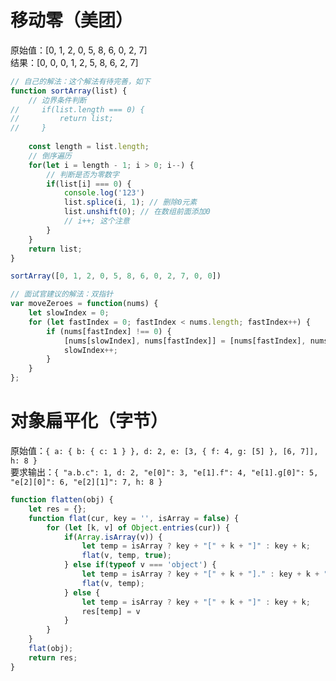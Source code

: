 # 移动零（美团）
原始值：[0, 1, 2, 0, 5, 8, 6, 0, 2, 7]   
结果：[0, 0, 0, 1, 2, 5, 8, 6, 2, 7]

```javascript
// 自己的解法：这个解法有待完善，如下
function sortArray(list) {
    // 边界条件判断
//     if(list.length === 0) {
//         return list;
//     }
    
    const length = list.length;
    // 倒序遍历
    for(let i = length - 1; i > 0; i--) {
        // 判断是否为零数字
        if(list[i] === 0) {
            console.log('123')
            list.splice(i, 1); // 删除0元素
            list.unshift(0); // 在数组前面添加0
            // i++; 这个注意
        }
    }
    return list;
}

sortArray([0, 1, 2, 0, 5, 8, 6, 0, 2, 7, 0, 0])

// 面试官建议的解法：双指针
var moveZeroes = function(nums) {
    let slowIndex = 0;
    for (let fastIndex = 0; fastIndex < nums.length; fastIndex++) {
        if (nums[fastIndex] !== 0) {
            [nums[slowIndex], nums[fastIndex]] = [nums[fastIndex], nums[slowIndex]];
            slowIndex++;
        }
    }
};
```

# 对象扁平化（字节）

原始值：`{ a: { b: { c: 1 } }, d: 2, e: [3, { f: 4, g: [5] }, [6, 7]], h: 8 }`   
要求输出：`{ "a.b.c": 1, d: 2, "e[0]": 3, "e[1].f": 4, "e[1].g[0]": 5, "e[2][0]": 6, "e[2][1]": 7, h: 8 }`

```javascript
function flatten(obj) {
    let res = {};
    function flat(cur, key = '', isArray = false) {
        for (let [k, v] of Object.entries(cur)) {
            if(Array.isArray(v)) {
                let temp = isArray ? key + "[" + k + "]" : key + k;
                flat(v, temp, true);
            } else if(typeof v === 'object') {
                let temp = isArray ? key + "[" + k + "]." : key + k + ".";
                flat(v, temp);
            } else {
                let temp = isArray ? key + "[" + k + "]" : key + k;
                res[temp] = v
            }
        }
    }
    flat(obj);
    return res;
}
```
